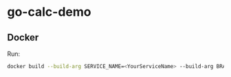 # go-calc-demo

## Docker

Run:
```bash
docker build --build-arg SERVICE_NAME=<YourServiceName> --build-arg BRANCH_NAME=<YourBranchName> --build-arg BUILD_NAME=<YourBuildName> --build-arg SEALIGHTS_TOKEN=<YourSealightsKey> . -t repository_name/go-calc-demo
```


